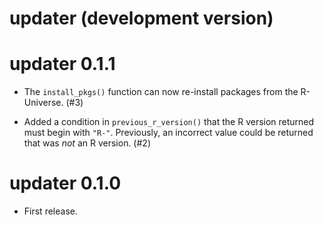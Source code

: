 # updater (development version)

# updater 0.1.1

* The `install_pkgs()` function can now re-install packages from the R-Universe. (#3)

* Added a condition in `previous_r_version()` that the R version returned must begin with `"R-"`. Previously, an incorrect value could be returned that was _not_ an R version. (#2)

# updater 0.1.0

* First release.
